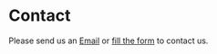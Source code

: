 # Contact

Please send us an [Email](mailto:parents@teenagershield.com) or [fill the form](https://tally.so/r/n0JLXy) to contact us.